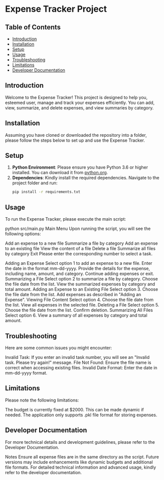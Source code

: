 # Expense Tracker Project

## Table of Contents
- [Introduction](#introduction)
- [Installation](#installation)
- [Setup](#setup)
- [Usage](#usage)
- [Troubleshooting](#troubleshooting)
- [Limitations](#limitations)
- [Developer Documentation](#developer-documentation)

## Introduction
Welcome to the Expense Tracker! This project is designed to help you, esteemed user, manage and track your expenses efficiently. You can add, view, summarize, and delete expenses, and view summaries by category.

## Installation
Assuming you have cloned or downloaded the repository into a folder, please follow the steps below to set up and use the Expense Tracker.

## Setup
1. **Python Environment**: Please ensure you have Python 3.6 or higher installed. You can download it from [python.org](https://www.python.org/downloads/).
2. **Dependencies**: Kindly install the required dependencies. Navigate to the project folder and run:
   ```bash
   pip install -r requirements.txt
## Usage
To run the Expense Tracker, please execute the main script:

python src/main.py
Main Menu
Upon running the script, you will see the following options:

Add an expense to a new file
Summarize a file by category
Add an expense to an existing file
View the content of a file
Delete a file
Summarize all files by category
Exit
Please enter the corresponding number to select a task.

Adding an Expense
Select option 1 to add an expense to a new file.
Enter the date in the format mm-dd-yyyy.
Provide the details for the expense, including name, amount, and category.
Continue adding expenses or exit.
Summarizing a File
Select option 2 to summarize a file by category.
Choose the file date from the list.
View the summarized expenses by category and total amount.
Adding an Expense to an Existing File
Select option 3.
Choose the file date from the list.
Add expenses as described in "Adding an Expense".
Viewing File Content
Select option 4.
Choose the file date from the list.
View all expenses in the selected file.
Deleting a File
Select option 5.
Choose the file date from the list.
Confirm deletion.
Summarizing All Files
Select option 6.
View a summary of all expenses by category and total amount.
## Troubleshooting
Here are some common issues you might encounter:

Invalid Task: If you enter an invalid task number, you will see an "Invalid task. Please try again!" message.
File Not Found: Ensure the file name is correct when accessing existing files.
Invalid Date Format: Enter the date in mm-dd-yyyy format.
## Limitations
Please note the following limitations:

The budget is currently fixed at $2000. This can be made dynamic if needed.
The application only supports .pkl file format for storing expenses.
## Developer Documentation
For more technical details and development guidelines, please refer to the Developer Documentation.




Notes
Ensure all expense files are in the same directory as the script.
Future versions may include enhancements like dynamic budgets and additional file formats.
For detailed technical information and advanced usage, kindly refer to the developer documentation.
